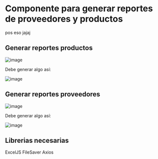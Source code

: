 # Componente para generar reportes de proveedores y productos

pos eso jajaj


## Generar reportes productos

![image](https://user-images.githubusercontent.com/71353005/200484195-c6fc3a69-f68d-4731-baea-63df74f7046f.png)


Debe generar algo así:


![image](https://user-images.githubusercontent.com/71353005/200484262-3125128e-bf4e-419c-8bdf-3f8f1140eb7d.png)

## Generar reportes proveedores

![image](https://user-images.githubusercontent.com/71353005/200484292-6693f6f9-bfe1-4e68-95d3-da39fbba7d6c.png)


Debe generar algo así:


![image](https://user-images.githubusercontent.com/71353005/200484336-4fa78c0d-e3e5-44fb-95b1-91fa227b3997.png)


## Librerias necesarias

ExcelJS
FileSaver
Axios
